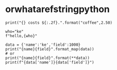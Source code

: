 # orwhatarefstringpython
```
print("{} costs ${:.2f}.".format("coffee",2.50)
```

```
who="ke"
f"hello,{who}"
```

```
data = {'name':'ke','field':1000}
print("{name}{field}".format_map(data))
# or
print("{name}{field}".format(**data))
print(f"{data['name']}{data['field']}")
```
